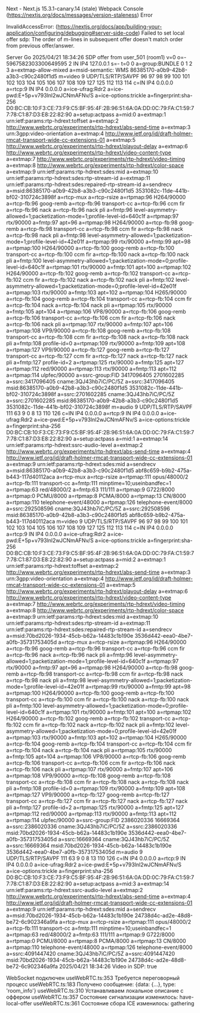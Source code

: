 Next -
Next.js 15.3.1-canary.14 (stale)
Webpack
Console (https://nextjs.org/docs/messages/version-staleness) Error



InvalidAccessError: (https://nextjs.org/docs/app/building-your-application/configuring/debugging#server-side-code) Failed to set local offer sdp: The order of m-lines in subsequent offer doesn't match order from previous offer/answer.




Server Go
2025/04/21 18:34:26 SDP offer from user_501 (room1)
v=0
o=- 5967582303300649595 2 IN IP4 127.0.0.1
s=-
t=0 0
a=group:BUNDLE 0 1 2 3
a=extmap-allow-mixed
a=msid-semantic: WMS 86385170-a0b9-42b8-a3b3-c90c2480f1d5
m=video 9 UDP/TLS/RTP/SAVPF 96 97 98 99 100 101 102 103 104 105 106 107 108 109 127 125 112 113 114
c=IN IP4 0.0.0.0
a=rtcp:9 IN IP4 0.0.0.0
a=ice-ufrag:Rdr2
a=ice-pwd:E+5p+v793lnl2wJCNmAFNv/S
a=ice-options:trickle
a=fingerprint:sha-256 D0:BC:CB:10:F3:CE:73:F9:C5:BF:95:4F:2B:96:51:6A:0A:DD:0C:79:FA:C1:59:77:78:C1:87:D3:E8:22:82:90
a=setup:actpass
a=mid:0
a=extmap:1 urn:ietf:params:rtp-hdrext:toffset
a=extmap:2 http://www.webrtc.org/experiments/rtp-hdrext/abs-send-time
a=extmap:3 urn:3gpp:video-orientation
a=extmap:4 http://www.ietf.org/id/draft-holmer-rmcat-transport-wide-cc-extensions-01
a=extmap:5 http://www.webrtc.org/experiments/rtp-hdrext/playout-delay
a=extmap:6 http://www.webrtc.org/experiments/rtp-hdrext/video-content-type
a=extmap:7 http://www.webrtc.org/experiments/rtp-hdrext/video-timing
a=extmap:8 http://www.webrtc.org/experiments/rtp-hdrext/color-space
a=extmap:9 urn:ietf:params:rtp-hdrext:sdes:mid
a=extmap:10 urn:ietf:params:rtp-hdrext:sdes:rtp-stream-id
a=extmap:11 urn:ietf:params:rtp-hdrext:sdes:repaired-rtp-stream-id
a=sendrecv
a=msid:86385170-a0b9-42b8-a3b3-c90c2480f1d5 3531082c-11de-441b-bf02-310724c3898f
a=rtcp-mux
a=rtcp-rsize
a=rtpmap:96 H264/90000
a=rtcp-fb:96 goog-remb
a=rtcp-fb:96 transport-cc
a=rtcp-fb:96 ccm fir
a=rtcp-fb:96 nack
a=rtcp-fb:96 nack pli
a=fmtp:96 level-asymmetry-allowed=1;packetization-mode=1;profile-level-id=640c1f
a=rtpmap:97 rtx/90000
a=fmtp:97 apt=96
a=rtpmap:98 H264/90000
a=rtcp-fb:98 goog-remb
a=rtcp-fb:98 transport-cc
a=rtcp-fb:98 ccm fir
a=rtcp-fb:98 nack
a=rtcp-fb:98 nack pli
a=fmtp:98 level-asymmetry-allowed=1;packetization-mode=1;profile-level-id=42e01f
a=rtpmap:99 rtx/90000
a=fmtp:99 apt=98
a=rtpmap:100 H264/90000
a=rtcp-fb:100 goog-remb
a=rtcp-fb:100 transport-cc
a=rtcp-fb:100 ccm fir
a=rtcp-fb:100 nack
a=rtcp-fb:100 nack pli
a=fmtp:100 level-asymmetry-allowed=1;packetization-mode=0;profile-level-id=640c1f
a=rtpmap:101 rtx/90000
a=fmtp:101 apt=100
a=rtpmap:102 H264/90000
a=rtcp-fb:102 goog-remb
a=rtcp-fb:102 transport-cc
a=rtcp-fb:102 ccm fir
a=rtcp-fb:102 nack
a=rtcp-fb:102 nack pli
a=fmtp:102 level-asymmetry-allowed=1;packetization-mode=0;profile-level-id=42e01f
a=rtpmap:103 rtx/90000
a=fmtp:103 apt=102
a=rtpmap:104 H265/90000
a=rtcp-fb:104 goog-remb
a=rtcp-fb:104 transport-cc
a=rtcp-fb:104 ccm fir
a=rtcp-fb:104 nack
a=rtcp-fb:104 nack pli
a=rtpmap:105 rtx/90000
a=fmtp:105 apt=104
a=rtpmap:106 VP8/90000
a=rtcp-fb:106 goog-remb
a=rtcp-fb:106 transport-cc
a=rtcp-fb:106 ccm fir
a=rtcp-fb:106 nack
a=rtcp-fb:106 nack pli
a=rtpmap:107 rtx/90000
a=fmtp:107 apt=106
a=rtpmap:108 VP9/90000
a=rtcp-fb:108 goog-remb
a=rtcp-fb:108 transport-cc
a=rtcp-fb:108 ccm fir
a=rtcp-fb:108 nack
a=rtcp-fb:108 nack pli
a=fmtp:108 profile-id=0
a=rtpmap:109 rtx/90000
a=fmtp:109 apt=108
a=rtpmap:127 VP9/90000
a=rtcp-fb:127 goog-remb
a=rtcp-fb:127 transport-cc
a=rtcp-fb:127 ccm fir
a=rtcp-fb:127 nack
a=rtcp-fb:127 nack pli
a=fmtp:127 profile-id=2
a=rtpmap:125 rtx/90000
a=fmtp:125 apt=127
a=rtpmap:112 red/90000
a=rtpmap:113 rtx/90000
a=fmtp:113 apt=112
a=rtpmap:114 ulpfec/90000
a=ssrc-group:FID 3417096405 2701602285
a=ssrc:3417096405 cname:3QJ43hb7iC/PC/5Z
a=ssrc:3417096405 msid:86385170-a0b9-42b8-a3b3-c90c2480f1d5 3531082c-11de-441b-bf02-310724c3898f
a=ssrc:2701602285 cname:3QJ43hb7iC/PC/5Z
a=ssrc:2701602285 msid:86385170-a0b9-42b8-a3b3-c90c2480f1d5 3531082c-11de-441b-bf02-310724c3898f
m=audio 9 UDP/TLS/RTP/SAVPF 111 63 9 0 8 13 110 126
c=IN IP4 0.0.0.0
a=rtcp:9 IN IP4 0.0.0.0
a=ice-ufrag:Rdr2
a=ice-pwd:E+5p+v793lnl2wJCNmAFNv/S
a=ice-options:trickle
a=fingerprint:sha-256 D0:BC:CB:10:F3:CE:73:F9:C5:BF:95:4F:2B:96:51:6A:0A:DD:0C:79:FA:C1:59:77:78:C1:87:D3:E8:22:82:90
a=setup:actpass
a=mid:1
a=extmap:14 urn:ietf:params:rtp-hdrext:ssrc-audio-level
a=extmap:2 http://www.webrtc.org/experiments/rtp-hdrext/abs-send-time
a=extmap:4 http://www.ietf.org/id/draft-holmer-rmcat-transport-wide-cc-extensions-01
a=extmap:9 urn:ietf:params:rtp-hdrext:sdes:mid
a=sendrecv
a=msid:86385170-a0b9-42b8-a3b3-c90c2480f1d5 abf8c659-b9b2-475a-b443-117d40112aca
a=rtcp-mux
a=rtcp-rsize
a=rtpmap:111 opus/48000/2
a=rtcp-fb:111 transport-cc
a=fmtp:111 minptime=10;useinbandfec=1
a=rtpmap:63 red/48000/2
a=fmtp:63 111/111
a=rtpmap:9 G722/8000
a=rtpmap:0 PCMU/8000
a=rtpmap:8 PCMA/8000
a=rtpmap:13 CN/8000
a=rtpmap:110 telephone-event/48000
a=rtpmap:126 telephone-event/8000
a=ssrc:292508596 cname:3QJ43hb7iC/PC/5Z
a=ssrc:292508596 msid:86385170-a0b9-42b8-a3b3-c90c2480f1d5 abf8c659-b9b2-475a-b443-117d40112aca
m=video 9 UDP/TLS/RTP/SAVPF 96 97 98 99 100 101 102 103 104 105 106 107 108 109 127 125 112 113 114
c=IN IP4 0.0.0.0
a=rtcp:9 IN IP4 0.0.0.0
a=ice-ufrag:Rdr2
a=ice-pwd:E+5p+v793lnl2wJCNmAFNv/S
a=ice-options:trickle
a=fingerprint:sha-256 D0:BC:CB:10:F3:CE:73:F9:C5:BF:95:4F:2B:96:51:6A:0A:DD:0C:79:FA:C1:59:77:78:C1:87:D3:E8:22:82:90
a=setup:actpass
a=mid:2
a=extmap:1 urn:ietf:params:rtp-hdrext:toffset
a=extmap:2 http://www.webrtc.org/experiments/rtp-hdrext/abs-send-time
a=extmap:3 urn:3gpp:video-orientation
a=extmap:4 http://www.ietf.org/id/draft-holmer-rmcat-transport-wide-cc-extensions-01
a=extmap:5 http://www.webrtc.org/experiments/rtp-hdrext/playout-delay
a=extmap:6 http://www.webrtc.org/experiments/rtp-hdrext/video-content-type
a=extmap:7 http://www.webrtc.org/experiments/rtp-hdrext/video-timing
a=extmap:8 http://www.webrtc.org/experiments/rtp-hdrext/color-space
a=extmap:9 urn:ietf:params:rtp-hdrext:sdes:mid
a=extmap:10 urn:ietf:params:rtp-hdrext:sdes:rtp-stream-id
a=extmap:11 urn:ietf:params:rtp-hdrext:sdes:repaired-rtp-stream-id
a=sendrecv
a=msid:70bd2026-1934-45cb-b62a-14483c1b190e 3536d442-eea0-4be7-a0fb-35731753405d
a=rtcp-mux
a=rtcp-rsize
a=rtpmap:96 H264/90000
a=rtcp-fb:96 goog-remb
a=rtcp-fb:96 transport-cc
a=rtcp-fb:96 ccm fir
a=rtcp-fb:96 nack
a=rtcp-fb:96 nack pli
a=fmtp:96 level-asymmetry-allowed=1;packetization-mode=1;profile-level-id=640c1f
a=rtpmap:97 rtx/90000
a=fmtp:97 apt=96
a=rtpmap:98 H264/90000
a=rtcp-fb:98 goog-remb
a=rtcp-fb:98 transport-cc
a=rtcp-fb:98 ccm fir
a=rtcp-fb:98 nack
a=rtcp-fb:98 nack pli
a=fmtp:98 level-asymmetry-allowed=1;packetization-mode=1;profile-level-id=42e01f
a=rtpmap:99 rtx/90000
a=fmtp:99 apt=98
a=rtpmap:100 H264/90000
a=rtcp-fb:100 goog-remb
a=rtcp-fb:100 transport-cc
a=rtcp-fb:100 ccm fir
a=rtcp-fb:100 nack
a=rtcp-fb:100 nack pli
a=fmtp:100 level-asymmetry-allowed=1;packetization-mode=0;profile-level-id=640c1f
a=rtpmap:101 rtx/90000
a=fmtp:101 apt=100
a=rtpmap:102 H264/90000
a=rtcp-fb:102 goog-remb
a=rtcp-fb:102 transport-cc
a=rtcp-fb:102 ccm fir
a=rtcp-fb:102 nack
a=rtcp-fb:102 nack pli
a=fmtp:102 level-asymmetry-allowed=1;packetization-mode=0;profile-level-id=42e01f
a=rtpmap:103 rtx/90000
a=fmtp:103 apt=102
a=rtpmap:104 H265/90000
a=rtcp-fb:104 goog-remb
a=rtcp-fb:104 transport-cc
a=rtcp-fb:104 ccm fir
a=rtcp-fb:104 nack
a=rtcp-fb:104 nack pli
a=rtpmap:105 rtx/90000
a=fmtp:105 apt=104
a=rtpmap:106 VP8/90000
a=rtcp-fb:106 goog-remb
a=rtcp-fb:106 transport-cc
a=rtcp-fb:106 ccm fir
a=rtcp-fb:106 nack
a=rtcp-fb:106 nack pli
a=rtpmap:107 rtx/90000
a=fmtp:107 apt=106
a=rtpmap:108 VP9/90000
a=rtcp-fb:108 goog-remb
a=rtcp-fb:108 transport-cc
a=rtcp-fb:108 ccm fir
a=rtcp-fb:108 nack
a=rtcp-fb:108 nack pli
a=fmtp:108 profile-id=0
a=rtpmap:109 rtx/90000
a=fmtp:109 apt=108
a=rtpmap:127 VP9/90000
a=rtcp-fb:127 goog-remb
a=rtcp-fb:127 transport-cc
a=rtcp-fb:127 ccm fir
a=rtcp-fb:127 nack
a=rtcp-fb:127 nack pli
a=fmtp:127 profile-id=2
a=rtpmap:125 rtx/90000
a=fmtp:125 apt=127
a=rtpmap:112 red/90000
a=rtpmap:113 rtx/90000
a=fmtp:113 apt=112
a=rtpmap:114 ulpfec/90000
a=ssrc-group:FID 2386020336 16669364
a=ssrc:2386020336 cname:3QJ43hb7iC/PC/5Z
a=ssrc:2386020336 msid:70bd2026-1934-45cb-b62a-14483c1b190e 3536d442-eea0-4be7-a0fb-35731753405d
a=ssrc:16669364 cname:3QJ43hb7iC/PC/5Z
a=ssrc:16669364 msid:70bd2026-1934-45cb-b62a-14483c1b190e 3536d442-eea0-4be7-a0fb-35731753405d
m=audio 9 UDP/TLS/RTP/SAVPF 111 63 9 0 8 13 110 126
c=IN IP4 0.0.0.0
a=rtcp:9 IN IP4 0.0.0.0
a=ice-ufrag:Rdr2
a=ice-pwd:E+5p+v793lnl2wJCNmAFNv/S
a=ice-options:trickle
a=fingerprint:sha-256 D0:BC:CB:10:F3:CE:73:F9:C5:BF:95:4F:2B:96:51:6A:0A:DD:0C:79:FA:C1:59:77:78:C1:87:D3:E8:22:82:90
a=setup:actpass
a=mid:3
a=extmap:14 urn:ietf:params:rtp-hdrext:ssrc-audio-level
a=extmap:2 http://www.webrtc.org/experiments/rtp-hdrext/abs-send-time
a=extmap:4 http://www.ietf.org/id/draft-holmer-rmcat-transport-wide-cc-extensions-01
a=extmap:9 urn:ietf:params:rtp-hdrext:sdes:mid
a=sendrecv
a=msid:70bd2026-1934-45cb-b62a-14483c1b190e 24738d4c-ad2e-48d8-be72-6c902346a9fa
a=rtcp-mux
a=rtcp-rsize
a=rtpmap:111 opus/48000/2
a=rtcp-fb:111 transport-cc
a=fmtp:111 minptime=10;useinbandfec=1
a=rtpmap:63 red/48000/2
a=fmtp:63 111/111
a=rtpmap:9 G722/8000
a=rtpmap:0 PCMU/8000
a=rtpmap:8 PCMA/8000
a=rtpmap:13 CN/8000
a=rtpmap:110 telephone-event/48000
a=rtpmap:126 telephone-event/8000
a=ssrc:4091447420 cname:3QJ43hb7iC/PC/5Z
a=ssrc:4091447420 msid:70bd2026-1934-45cb-b62a-14483c1b190e 24738d4c-ad2e-48d8-be72-6c902346a9fa
2025/04/21 18:34:26 Video in SDP: true

WebSocket подключен
useWebRTC.ts:353 Требуется переговорный процесс
useWebRTC.ts:183 Получено сообщение: {data: {…}, type: 'room_info'}
useWebRTC.ts:310 Устанавливаем локальное описание с оффером
useWebRTC.ts:357 Состояние сигнализации изменилось: have-local-offer
useWebRTC.ts:361 Состояние сбора ICE изменилось: gathering
